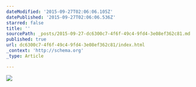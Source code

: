 ```yaml
---
dateModified: '2015-09-27T02:06:06.105Z'
datePublished: '2015-09-27T02:06:06.536Z'
starred: false
title: ''
sourcePath: _posts/2015-09-27-dc6300c7-4f6f-49c4-9fd4-3e08ef362c81.md
published: true
url: dc6300c7-4f6f-49c4-9fd4-3e08ef362c81/index.html
_context: 'http://schema.org'
_type: Article

---
```

![](https://the-grid-user-content.s3-us-west-2.amazonaws.com/2f717607-c5c6-473c-b432-996e2530d30b.jpg)